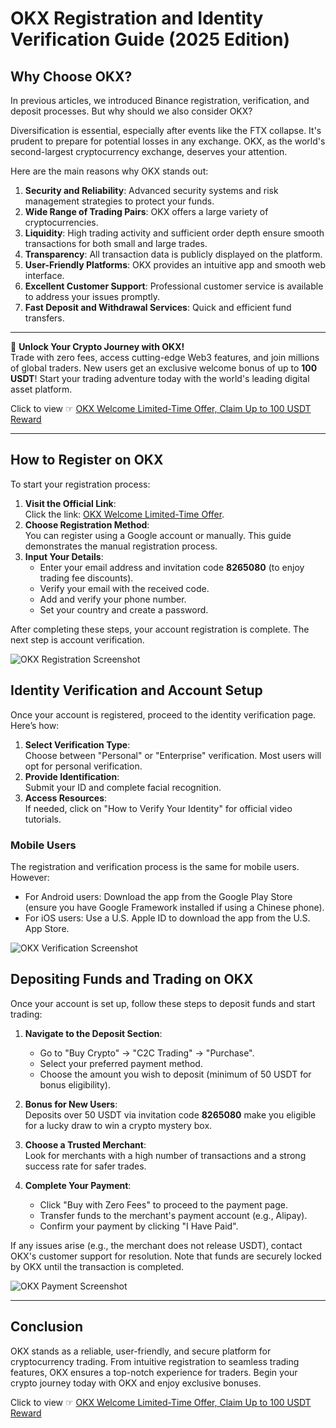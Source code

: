 # OKX Registration and Identity Verification Guide (2025 Edition)

## Why Choose OKX?

In previous articles, we introduced Binance registration, verification, and deposit processes. But why should we also consider OKX?

Diversification is essential, especially after events like the FTX collapse. It's prudent to prepare for potential losses in any exchange. OKX, as the world's second-largest cryptocurrency exchange, deserves your attention.

Here are the main reasons why OKX stands out:

1. **Security and Reliability**: Advanced security systems and risk management strategies to protect your funds.  
2. **Wide Range of Trading Pairs**: OKX offers a large variety of cryptocurrencies.  
3. **Liquidity**: High trading activity and sufficient order depth ensure smooth transactions for both small and large trades.  
4. **Transparency**: All transaction data is publicly displayed on the platform.  
5. **User-Friendly Platforms**: OKX provides an intuitive app and smooth web interface.  
6. **Excellent Customer Support**: Professional customer service is available to address your issues promptly.  
7. **Fast Deposit and Withdrawal Services**: Quick and efficient fund transfers.

---

🚀 **Unlock Your Crypto Journey with OKX!**  
Trade with zero fees, access cutting-edge Web3 features, and join millions of global traders. New users get an exclusive welcome bonus of up to **100 USDT**! Start your trading adventure today with the world's leading digital asset platform.  

Click to view ☞ [OKX Welcome Limited-Time Offer, Claim Up to 100 USDT Reward](https://bit.ly/OKXe)

---

## How to Register on OKX

To start your registration process:

1. **Visit the Official Link**:  
   Click the link: [OKX Welcome Limited-Time Offer](https://bit.ly/OKXe).  
2. **Choose Registration Method**:  
   You can register using a Google account or manually. This guide demonstrates the manual registration process.  
3. **Input Your Details**:  
   - Enter your email address and invitation code **8265080** (to enjoy trading fee discounts).  
   - Verify your email with the received code.  
   - Add and verify your phone number.  
   - Set your country and create a password.  

After completing these steps, your account registration is complete. The next step is account verification.

![OKX Registration Screenshot](https://little-know.com/wp-content/uploads/2024/03/OKX-1-614x1024.png)

## Identity Verification and Account Setup

Once your account is registered, proceed to the identity verification page. Here’s how:

1. **Select Verification Type**:  
   Choose between "Personal" or "Enterprise" verification. Most users will opt for personal verification.  
2. **Provide Identification**:  
   Submit your ID and complete facial recognition.  
3. **Access Resources**:  
   If needed, click on "How to Verify Your Identity" for official video tutorials.  

### Mobile Users

The registration and verification process is the same for mobile users. However:  
- For Android users: Download the app from the Google Play Store (ensure you have Google Framework installed if using a Chinese phone).  
- For iOS users: Use a U.S. Apple ID to download the app from the U.S. App Store.

![OKX Verification Screenshot](https://little-know.com/wp-content/uploads/2024/03/OKX-2-625x1024.png)

## Depositing Funds and Trading on OKX

Once your account is set up, follow these steps to deposit funds and start trading:

1. **Navigate to the Deposit Section**:  
   - Go to "Buy Crypto" → "C2C Trading" → "Purchase".  
   - Select your preferred payment method.  
   - Choose the amount you wish to deposit (minimum of 50 USDT for bonus eligibility).  

2. **Bonus for New Users**:  
   Deposits over 50 USDT via invitation code **8265080** make you eligible for a lucky draw to win a crypto mystery box.

3. **Choose a Trusted Merchant**:  
   Look for merchants with a high number of transactions and a strong success rate for safer trades.

4. **Complete Your Payment**:  
   - Click "Buy with Zero Fees" to proceed to the payment page.  
   - Transfer funds to the merchant's payment account (e.g., Alipay).  
   - Confirm your payment by clicking "I Have Paid".  

If any issues arise (e.g., the merchant does not release USDT), contact OKX's customer support for resolution. Note that funds are securely locked by OKX until the transaction is completed.

![OKX Payment Screenshot](https://little-know.com/wp-content/uploads/2024/03/OKX-3-553x1024.png)

---

## Conclusion

OKX stands as a reliable, user-friendly, and secure platform for cryptocurrency trading. From intuitive registration to seamless trading features, OKX ensures a top-notch experience for traders. Begin your crypto journey today with OKX and enjoy exclusive bonuses.

Click to view ☞ [OKX Welcome Limited-Time Offer, Claim Up to 100 USDT Reward](https://bit.ly/OKXe)
